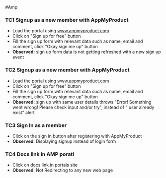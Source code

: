 #Amp
### TC1 Signup as a new member with AppMyProduct 

   *  Load the portal using www.appmyproduct.com
   *  Click on "Sign up for free"  button
   *  Fill the sign up form with relevant data such as name, email and comment, click "Okay sign me up" button
   *  **Observed:**  sign up form data is not getting refreshed with a new sign up event

### TC2 Signup as a new member with AppMyProduct 

   *  Load the portal using www.appmyproduct.com
   *  Click on "Sign up for free"  button
   *  Fill the sign up form with relevant data such as name, email and comment, click "Okay sign me up"  button
   *  **Observed:** sign up with same user details throws "Error! Something went wrong! Please check input and/or try", instead of " user already exist" alert

### TC3 Sign In as a member 

   *  Click on the sign in button after registering with AppMyProduct
   *  **Observed**: Displaying signup instead of login form

### TC4 Docs link in AMP poratl

   *  Click on docs link in portals site
   *  **Observed**: Not Redirecting to any new web page
